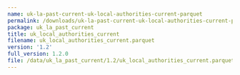 ```yaml
---
name: uk-la-past-current-uk-local-authorities-current-parquet
permalink: /downloads/uk-la-past-current-uk-local-authorities-current-parquet/1_2
package: uk_la_past_current
title: uk_local_authorities_current
filename: uk_local_authorities_current.parquet
version: '1.2'
full_version: 1.2.0
file: /data/uk_la_past_current/1.2/uk_local_authorities_current.parquet
---
```

